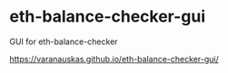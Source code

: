 # eth-balance-checker-gui
GUI for eth-balance-checker

https://varanauskas.github.io/eth-balance-checker-gui/
